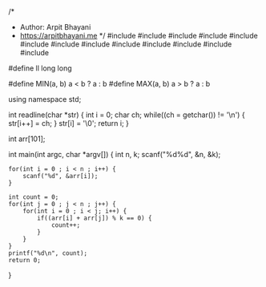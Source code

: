 /*
 *  Author: Arpit Bhayani
 *  https://arpitbhayani.me
 */
#include <cmath>
#include <cstdio>
#include <cstdlib>
#include <climits>
#include <deque>
#include <iostream>
#include <list>
#include <limits>
#include <map>
#include <queue>
#include <set>
#include <stack>
#include <vector>

#define ll long long

#define MIN(a, b) a < b ? a : b
#define MAX(a, b) a > b ? a : b

using namespace std;

int readline(char *str) {
    int i = 0;
    char ch;
    while((ch = getchar()) != '\n') {
        str[i++] = ch;
    }
    str[i] = '\0';
    return i;
}

int arr[101];

int main(int argc, char *argv[]) {
    int n, k;
    scanf("%d%d", &n, &k);

    for(int i = 0 ; i < n ; i++) {
        scanf("%d", &arr[i]);
    }

    int count = 0;
    for(int j = 0 ; j < n ; j++) {
        for(int i = 0 ; i < j; i++) {
            if((arr[i] + arr[j]) % k == 0) {
                count++;
            }
        }
    }
    printf("%d\n", count);
    return 0;
}
